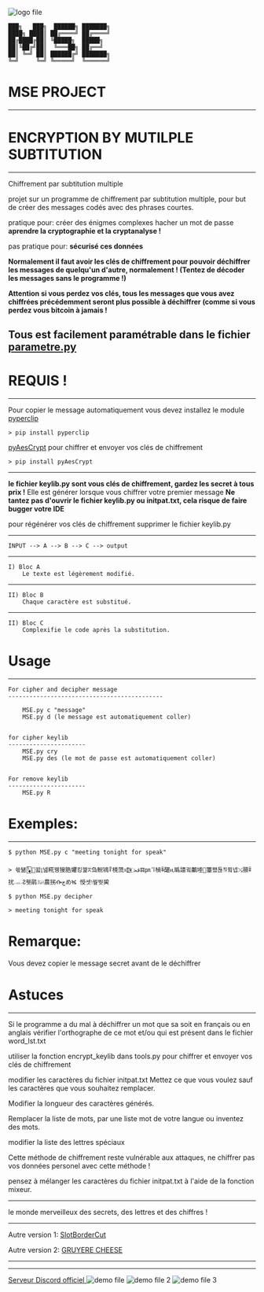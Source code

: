 ![logo file](logo.png)


	███╗   ███╗  ██████╗ ███████╗
	████╗ ████║ ██╔════╝ ██╔════╝
	██╔████╔██║ ╚█████╗  █████╗
	██║╚██╔╝██║  ╚═══██╗ ██╔══╝
	██║ ╚═╝ ██║ ██████╔╝ ███████╗
	╚═╝     ╚═╝ ╚═════╝  ╚══════╝


# MSE PROJECT
-------------------------------------

# ENCRYPTION BY MUTILPLE SUBTITUTION
-------------------------------------
Chiffrement par subtitution multiple

projet sur un programme de chiffrement par subtitution multiple,
pour but de créer des messages codés avec des phrases courtes.

pratique pour:
    créer des énigmes complexes
    hacher un mot de passe
    **aprendre la cryptographie et la cryptanalyse !**

pas pratique pour:
    **sécurisé ces données**

**Normalement il faut avoir les clés de chiffrement pour pouvoir déchiffrer les messages de quelqu'un d'autre, normalement ! (Tentez de décoder les messages sans le programme !)**

**Attention si vous perdez vos clés, tous les messages que vous avez chiffrées précédemment seront plus possible à déchiffrer (comme si vous perdez vous bitcoin à jamais !**

Tous est facilement paramétrable dans le fichier [parametre.py](https://github.com/flowlord/encryption-by-mutilple-subtitution/blob/main/parametre.py)
---------------------------------------

# REQUIS !
-------------------------------------
Pour copier le message automatiquement vous devez installez le module [pyperclip](https://pypi.org/project/pyperclip/)

	> pip install pyperclip
	
[pyAesCrypt](https://pypi.org/project/pyAesCrypt/) pour chiffrer et envoyer vos clés de chiffrement

	> pip install pyAesCrypt

	
-------------------------------------

**le fichier keylib.py sont vous clés de chiffrement, gardez les secret à tous prix !**
Elle est générer lorsque vous chiffrer votre premier message
**Ne tantez pas d'ouvrir le fichier keylib.py ou initpat.txt, cela risque de faire bugger votre IDE**

pour régénérer vos clés de chiffrement supprimer le fichier keylib.py

-------------------------------------

    INPUT --> A --> B --> C --> output
--------------------------------------------------------------------------
    I) Bloc A
        Le texte est légèrement modifié.
--------------------------------------------------------------------------
    II) Bloc B
        Chaque caractère est substitué.
--------------------------------------------------------------------------
    II) Bloc C
        Complexifie le code après la substitution.


# Usage
---------------------------
	For cipher and decipher message
	--------------------------------------------
		
		MSE.py c "message"
		MSE.py d (le message est automatiquement coller)
		
		
	for cipher keylib
	----------------------
		MSE.py cry
		MSE.py des (le mot de passe est automatiquement coller)
	
	
	For remove keylib
	----------------------
		MSE.py R


# Exemples:
---------------------------
	$ python MSE.py c "meeting tonight for speak"
	
	> 쓗턞🃅὎꾋⦏넲糀뀅獀㬶㜹킹껥⩞刍鲵鴇ꁺ樈蓅𒉗ﳀ𝌐㏘⠹楨ꎷ䤁ዚ㬙譆귘鷛堘籉뫴됺𒀀뀤넵⤯頨ꍪ扰𓋊Ჷ휏鹃𓃖農挘ᎇچめⶴ 㥅셋וֹ꿮뛋巭
	
	$ python MSE.py decipher
	
	> meeting tonight for speak


# Remarque:
Vous devez copier le message secret avant de le déchiffrer

# Astuces
---------------------------

Si le programme a du mal
à déchiffrer un mot que sa soit en français ou
en anglais vérifier l'orthographe de ce mot et/ou qui est présent dans le fichier word_lst.txt

utiliser la fonction encrypt_keylib dans tools.py pour chiffrer et envoyer vos clés de chiffrement

modifier les caractères du fichier initpat.txt
Mettez ce que vous voulez sauf les caractères
que vous souhaitez remplacer.

Modifier la longueur des caractères générés.

Remplacer la liste de mots, par une liste
mot de votre langue ou inventez des mots.

modifier la liste des lettres spéciaux

Cette méthode de chiffrement reste vulnérable
aux attaques, ne chiffrer pas vos données personel avec cette méthode !

pensez à mélanger les caractères du fichier initpat.txt à l'aide de la fonction mixeur.

-----------------------------------
le monde merveilleux des secrets, des lettres et des
chiffres !

-----------------------
Autre version 1: [SlotBorderCut](https://github.com/flowlord/MSE-SlotBorderCut)

Autre version 2: [GRUYERE CHEESE](https://github.com/flowlord/MSE-GRUYERE-CHEESE)

---------------------------------------
---------------------------------------


[Serveur Discord officiel ](https://discord.gg/YQCufGwwwt)
![demo file](demo/demo.jpg)
![demo file 2](demo/cap_ex.png)
![demo file 3](demo/cap_ex2.png)


